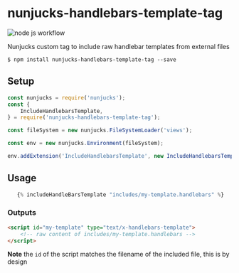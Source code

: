 # nunjucks-handlebars-template-tag

![node js workflow](https://github.com/vidhill/nunjucks-handlebars-template-tag/actions/workflows/node.js.yml/badge.svg)

Nunjucks custom tag to include raw handlebar templates from external files

```
$ npm install nunjucks-handlebars-template-tag --save
```

## Setup

```javascript
const nunjucks = require('nunjucks');
const {
    IncludeHandlebarsTemplate,
} = require('nunjucks-handlebars-template-tag');

const fileSystem = new nunjucks.FileSystemLoader('views');

const env = new nunjucks.Environment(fileSystem);

env.addExtension('IncludeHandlebarsTemplate', new IncludeHandlebarsTemplate());
```

## Usage

```javascript
   {% includeHandleBarsTemplate "includes/my-template.handlebars" %}
```

### Outputs

```html
<script id="my-template" type="text/x-handlebars-template">
    <!-- raw content of includes/my-template.handlebars -->
</script>
```

**Note** the `id` of the script matches the filename of the included file, this is by design
